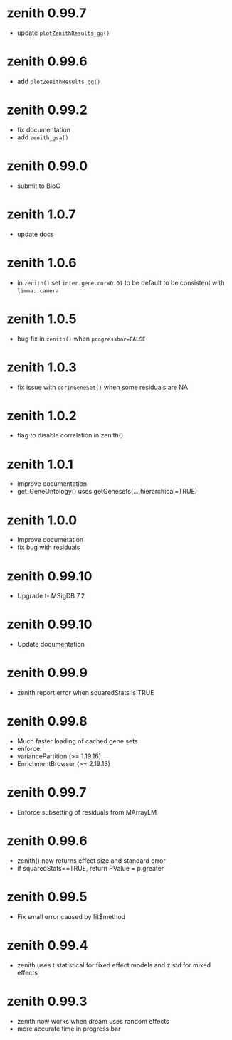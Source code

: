 # zenith 0.99.7
 - update `plotZenithResults_gg()`

# zenith 0.99.6
 - add `plotZenithResults_gg()`

# zenith 0.99.2
 - fix documentation
 - add `zenith_gsa()`

# zenith 0.99.0
 - submit to BioC

# zenith 1.0.7
 - update docs

# zenith 1.0.6
 - in `zenith()` set `inter.gene.cor=0.01` to be default to be consistent with `limma::camera`

# zenith 1.0.5
 - bug fix in `zenith()` when `progressbar=FALSE`

# zenith 1.0.3
 - fix issue with `corInGeneSet()` when some residuals are NA

# zenith 1.0.2
 - flag to disable correlation in zenith()

# zenith 1.0.1
 - improve documentation
 - get_GeneOntology() uses getGenesets(...,hierarchical=TRUE)

# zenith 1.0.0
 - Improve documetation
 - fix bug with residuals

# zenith 0.99.10
 - Upgrade t- MSigDB 7.2

# zenith 0.99.10
 - Update documentation

# zenith 0.99.9
 - zenith report error when squaredStats is TRUE

# zenith 0.99.8
 - Much faster loading of cached gene sets
 - enforce: 
  - variancePartition (>= 1.19.16)
  - EnrichmentBrowser (>= 2.19.13)

# zenith 0.99.7
 - Enforce subsetting of residuals from MArrayLM

# zenith 0.99.6
 - zenith() now returns effect size and standard error
 - if squaredStats==TRUE, return PValue = p.greater

# zenith 0.99.5
 - Fix small error caused by fit$method

# zenith 0.99.4
 - zenith uses t statistical for fixed effect models and z.std for mixed effects

# zenith 0.99.3
 - zenith now works when dream uses random effects
 - more accurate time in progress bar